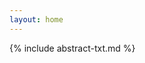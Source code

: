```yaml
---
layout: home
---
```


{% include abstract-txt.md %}

<!--[Abstract](./abstract)-->

<br/>
<br/>
<br/>